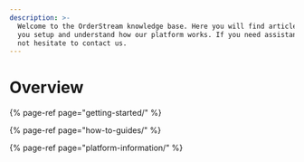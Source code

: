 ```yaml
---
description: >-
  Welcome to the OrderStream knowledge base. Here you will find articles to help
  you setup and understand how our platform works. If you need assistance, do
  not hesitate to contact us.
---
```


# Overview



{% page-ref page="getting-started/" %}

{% page-ref page="how-to-guides/" %}

{% page-ref page="platform-information/" %}


